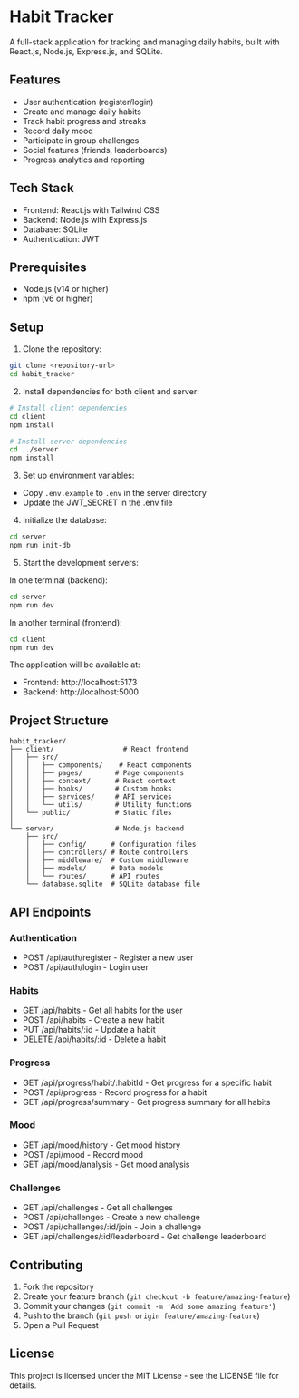 # Habit Tracker

A full-stack application for tracking and managing daily habits, built with React.js, Node.js, Express.js, and SQLite.

## Features

- User authentication (register/login)
- Create and manage daily habits
- Track habit progress and streaks
- Record daily mood
- Participate in group challenges
- Social features (friends, leaderboards)
- Progress analytics and reporting

## Tech Stack

- Frontend: React.js with Tailwind CSS
- Backend: Node.js with Express.js
- Database: SQLite
- Authentication: JWT

## Prerequisites

- Node.js (v14 or higher)
- npm (v6 or higher)

## Setup

1. Clone the repository:
```bash
git clone <repository-url>
cd habit_tracker
```

2. Install dependencies for both client and server:
```bash
# Install client dependencies
cd client
npm install

# Install server dependencies
cd ../server
npm install
```

3. Set up environment variables:
- Copy `.env.example` to `.env` in the server directory
- Update the JWT_SECRET in the .env file

4. Initialize the database:
```bash
cd server
npm run init-db
```

5. Start the development servers:

In one terminal (backend):
```bash
cd server
npm run dev
```

In another terminal (frontend):
```bash
cd client
npm run dev
```

The application will be available at:
- Frontend: http://localhost:5173
- Backend: http://localhost:5000

## Project Structure

```
habit_tracker/
├── client/                 # React frontend
│   ├── src/
│   │   ├── components/    # React components
│   │   ├── pages/        # Page components
│   │   ├── context/      # React context
│   │   ├── hooks/        # Custom hooks
│   │   ├── services/     # API services
│   │   └── utils/        # Utility functions
│   └── public/           # Static files
│
└── server/               # Node.js backend
    ├── src/
    │   ├── config/      # Configuration files
    │   ├── controllers/ # Route controllers
    │   ├── middleware/  # Custom middleware
    │   ├── models/      # Data models
    │   └── routes/      # API routes
    └── database.sqlite  # SQLite database file
```

## API Endpoints

### Authentication
- POST /api/auth/register - Register a new user
- POST /api/auth/login - Login user

### Habits
- GET /api/habits - Get all habits for the user
- POST /api/habits - Create a new habit
- PUT /api/habits/:id - Update a habit
- DELETE /api/habits/:id - Delete a habit

### Progress
- GET /api/progress/habit/:habitId - Get progress for a specific habit
- POST /api/progress - Record progress for a habit
- GET /api/progress/summary - Get progress summary for all habits

### Mood
- GET /api/mood/history - Get mood history
- POST /api/mood - Record mood
- GET /api/mood/analysis - Get mood analysis

### Challenges
- GET /api/challenges - Get all challenges
- POST /api/challenges - Create a new challenge
- POST /api/challenges/:id/join - Join a challenge
- GET /api/challenges/:id/leaderboard - Get challenge leaderboard

## Contributing

1. Fork the repository
2. Create your feature branch (`git checkout -b feature/amazing-feature`)
3. Commit your changes (`git commit -m 'Add some amazing feature'`)
4. Push to the branch (`git push origin feature/amazing-feature`)
5. Open a Pull Request

## License

This project is licensed under the MIT License - see the LICENSE file for details. 